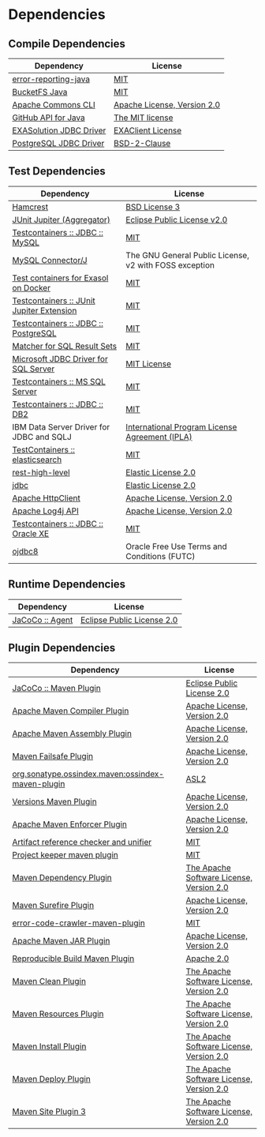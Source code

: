 <!-- @formatter:off -->
# Dependencies

## Compile Dependencies

| Dependency                   | License                          |
| ---------------------------- | -------------------------------- |
| [error-reporting-java][0]    | [MIT][1]                         |
| [BucketFS Java][2]           | [MIT][1]                         |
| [Apache Commons CLI][4]      | [Apache License, Version 2.0][5] |
| [GitHub API for Java][6]     | [The MIT license][7]             |
| [EXASolution JDBC Driver][8] | [EXAClient License][9]           |
| [PostgreSQL JDBC Driver][10] | [BSD-2-Clause][11]               |

## Test Dependencies

| Dependency                                      | License                                                |
| ----------------------------------------------- | ------------------------------------------------------ |
| [Hamcrest][12]                                  | [BSD License 3][13]                                    |
| [JUnit Jupiter (Aggregator)][14]                | [Eclipse Public License v2.0][15]                      |
| [Testcontainers :: JDBC :: MySQL][16]           | [MIT][17]                                              |
| [MySQL Connector/J][18]                         | The GNU General Public License, v2 with FOSS exception |
| [Test containers for Exasol on Docker][19]      | [MIT][1]                                               |
| [Testcontainers :: JUnit Jupiter Extension][16] | [MIT][17]                                              |
| [Testcontainers :: JDBC :: PostgreSQL][16]      | [MIT][17]                                              |
| [Matcher for SQL Result Sets][25]               | [MIT][1]                                               |
| [Microsoft JDBC Driver for SQL Server][27]      | [MIT License][28]                                      |
| [Testcontainers :: MS SQL Server][16]           | [MIT][17]                                              |
| [Testcontainers :: JDBC :: DB2][16]             | [MIT][17]                                              |
| IBM Data Server Driver for JDBC and SQLJ        | [International Program License Agreement (IPLA)][33]   |
| [TestContainers :: elasticsearch][16]           | [MIT][17]                                              |
| [rest-high-level][36]                           | [Elastic License 2.0][37]                              |
| [jdbc][36]                                      | [Elastic License 2.0][37]                              |
| [Apache HttpClient][40]                         | [Apache License, Version 2.0][41]                      |
| [Apache Log4j API][42]                          | [Apache License, Version 2.0][5]                       |
| [Testcontainers :: JDBC :: Oracle XE][16]       | [MIT][17]                                              |
| [ojdbc8][46]                                    | Oracle Free Use Terms and Conditions (FUTC)            |

## Runtime Dependencies

| Dependency            | License                          |
| --------------------- | -------------------------------- |
| [JaCoCo :: Agent][47] | [Eclipse Public License 2.0][48] |

## Plugin Dependencies

| Dependency                                              | License                                        |
| ------------------------------------------------------- | ---------------------------------------------- |
| [JaCoCo :: Maven Plugin][49]                            | [Eclipse Public License 2.0][48]               |
| [Apache Maven Compiler Plugin][51]                      | [Apache License, Version 2.0][5]               |
| [Apache Maven Assembly Plugin][53]                      | [Apache License, Version 2.0][5]               |
| [Maven Failsafe Plugin][55]                             | [Apache License, Version 2.0][5]               |
| [org.sonatype.ossindex.maven:ossindex-maven-plugin][57] | [ASL2][41]                                     |
| [Versions Maven Plugin][59]                             | [Apache License, Version 2.0][5]               |
| [Apache Maven Enforcer Plugin][61]                      | [Apache License, Version 2.0][5]               |
| [Artifact reference checker and unifier][63]            | [MIT][1]                                       |
| [Project keeper maven plugin][65]                       | [MIT][1]                                       |
| [Maven Dependency Plugin][67]                           | [The Apache Software License, Version 2.0][41] |
| [Maven Surefire Plugin][69]                             | [Apache License, Version 2.0][5]               |
| [error-code-crawler-maven-plugin][71]                   | [MIT][1]                                       |
| [Apache Maven JAR Plugin][73]                           | [Apache License, Version 2.0][5]               |
| [Reproducible Build Maven Plugin][75]                   | [Apache 2.0][41]                               |
| [Maven Clean Plugin][77]                                | [The Apache Software License, Version 2.0][41] |
| [Maven Resources Plugin][79]                            | [The Apache Software License, Version 2.0][41] |
| [Maven Install Plugin][81]                              | [The Apache Software License, Version 2.0][41] |
| [Maven Deploy Plugin][83]                               | [The Apache Software License, Version 2.0][41] |
| [Maven Site Plugin 3][85]                               | [The Apache Software License, Version 2.0][41] |

[47]: https://www.eclemma.org/jacoco/index.html
[65]: https://github.com/exasol/project-keeper-maven-plugin
[2]: https://github.com/exasol/bucketfs-java
[0]: https://github.com/exasol/error-reporting-java
[37]: https://raw.githubusercontent.com/elastic/elasticsearch/v7.16.1/licenses/ELASTIC-LICENSE-2.0.txt
[7]: https://www.opensource.org/licenses/mit-license.php
[46]: https://www.oracle.com/database/technologies/appdev/jdbc.html
[41]: http://www.apache.org/licenses/LICENSE-2.0.txt
[69]: https://maven.apache.org/surefire/maven-surefire-plugin/
[11]: https://jdbc.postgresql.org/about/license.html
[77]: http://maven.apache.org/plugins/maven-clean-plugin/
[9]: https://docs.exasol.com/connect_exasol/drivers/jdbc.htm
[1]: https://opensource.org/licenses/MIT
[59]: http://www.mojohaus.org/versions-maven-plugin/
[13]: http://opensource.org/licenses/BSD-3-Clause
[51]: https://maven.apache.org/plugins/maven-compiler-plugin/
[36]: https://github.com/elastic/elasticsearch
[48]: https://www.eclipse.org/legal/epl-2.0/
[49]: https://www.jacoco.org/jacoco/trunk/doc/maven.html
[25]: https://github.com/exasol/hamcrest-resultset-matcher
[75]: http://zlika.github.io/reproducible-build-maven-plugin
[28]: http://www.opensource.org/licenses/mit-license.php
[18]: http://dev.mysql.com/doc/connector-j/en/
[27]: https://github.com/Microsoft/mssql-jdbc
[14]: https://junit.org/junit5/
[12]: http://hamcrest.org/JavaHamcrest/
[6]: https://github-api.kohsuke.org/
[79]: http://maven.apache.org/plugins/maven-resources-plugin/
[63]: https://github.com/exasol/artifact-reference-checker-maven-plugin
[73]: https://maven.apache.org/plugins/maven-jar-plugin/
[10]: https://jdbc.postgresql.org
[4]: https://commons.apache.org/proper/commons-cli/
[42]: https://logging.apache.org/log4j/2.x/log4j-api/
[55]: https://maven.apache.org/surefire/maven-failsafe-plugin/
[67]: http://maven.apache.org/plugins/maven-dependency-plugin/
[17]: http://opensource.org/licenses/MIT
[19]: https://github.com/exasol/exasol-testcontainers
[5]: https://www.apache.org/licenses/LICENSE-2.0.txt
[61]: https://maven.apache.org/enforcer/maven-enforcer-plugin/
[8]: http://www.exasol.com
[15]: https://www.eclipse.org/legal/epl-v20.html
[81]: http://maven.apache.org/plugins/maven-install-plugin/
[40]: http://hc.apache.org/httpcomponents-client
[57]: https://sonatype.github.io/ossindex-maven/maven-plugin/
[16]: https://testcontainers.org
[33]: http://www-03.ibm.com/software/sla/sladb.nsf/lilookup/B290E426DA2F1ECC852586FC006262BE?OpenDocument
[83]: http://maven.apache.org/plugins/maven-deploy-plugin/
[85]: http://maven.apache.org/plugins/maven-site-plugin/
[71]: https://github.com/exasol/error-code-crawler-maven-plugin
[53]: https://maven.apache.org/plugins/maven-assembly-plugin/

